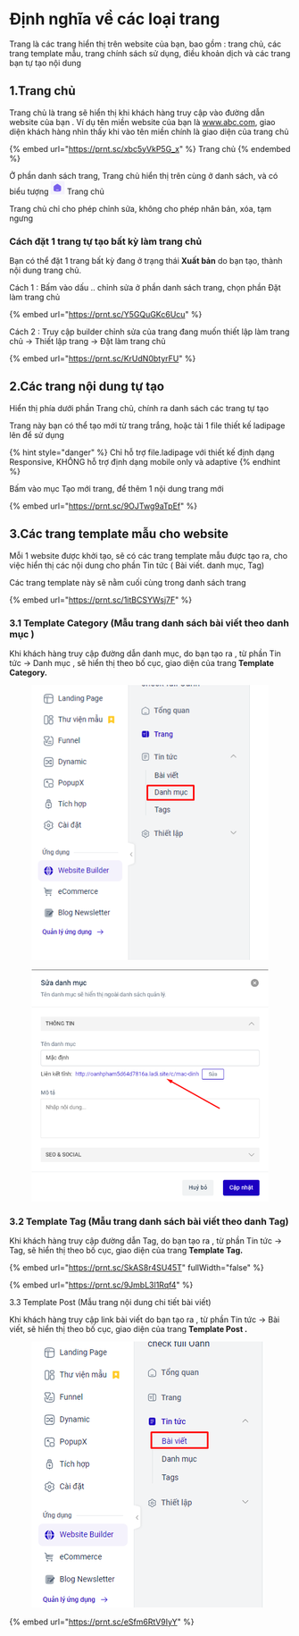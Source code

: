 # Định nghĩa về các loại trang

Trang là các trang hiển thị trên website của bạn, bao gồm : trang chủ, các trang template mẫu, trang chính sách sử dụng, điều khoản dịch và các trang bạn tự tạo nội dung

## 1.Trang chủ

Trang chủ là trang sẽ hiển thị khi khách hàng truy cập vào đường dẫn website của bạn . Ví dụ tên miền website của bạn là www.abc.com, giao diện khách hàng nhìn thấy khi vào tên miền  chính là giao diện của trang chủ

{% embed url="https://prnt.sc/xbc5yVkP5G_x" %}
Trang chủ&#x20;
{% endembed %}

Ở phần danh sách trang, Trang chủ hiển thị trên cùng ở danh sách, và có biểu tượng ![](<../../../.gitbook/assets/image (1093).png>)  Trang chủ&#x20;

Trang chủ chỉ cho phép chỉnh sửa, không cho phép nhân bản, xóa, tạm ngưng

### Cách đặt 1 trang tự tạo bất kỳ làm trang chủ

Bạn có thể đặt 1 trang bất kỳ đang ở trạng thái **Xuất bản** do bạn tạo, thành nội dung trang chủ.&#x20;

Cách 1 : Bấm vào dấu .. chỉnh sửa ở phần danh sách trang, chọn phần Đặt làm trang chủ&#x20;

{% embed url="https://prnt.sc/Y5GQuGKc6Ucu" %}

Cách 2 : Truy cập builder chỉnh sửa của trang đang muốn thiết lập làm trang chủ -> Thiết lập trang -> Đặt làm trang chủ&#x20;

{% embed url="https://prnt.sc/KrUdN0btyrFU" %}

## 2.Các trang nội dung tự tạo&#x20;

Hiển thị phía dưới phần Trang chủ, chính ra danh sách các trang tự tạo&#x20;

Trang này bạn có thể tạo mới từ trang trắng, hoặc tải 1 file thiết kế ladipage lên để sử dụng&#x20;

{% hint style="danger" %}
Chỉ hỗ trợ file.ladipage với thiết kế định dạng Responsive, KHÔNG hỗ trợ định dạng mobile only và adaptive
{% endhint %}

Bấm vào mục Tạo mới trang, để thêm 1 nội dung trang mới&#x20;

{% embed url="https://prnt.sc/9OJTwg9aTpEf" %}

## 3.Các trang template mẫu cho website&#x20;

Mỗi 1 website được khởi tạo, sẽ có các trang template mẫu được tạo ra, cho việc hiển thị các nội dung cho phần Tin tức ( Bài viết. danh mục, Tag)

Các trang template này sẽ nằm cuối cùng trong danh sách trang&#x20;

{% embed url="https://prnt.sc/1itBCSYWsj7F" %}

### 3.1 Template Category  (Mẫu trang danh sách bài viết theo danh mục )

Khi khách hàng truy cập đường dẫn danh mục, do bạn tạo ra , từ  phần Tin tức -> Danh mục , sẽ hiển thị theo bố cục, giao diện của  trang **Template Category.**&#x20;

<figure><img src="../../../.gitbook/assets/image (1095).png" alt=""><figcaption></figcaption></figure>

<figure><img src="../../../.gitbook/assets/image (1100).png" alt=""><figcaption></figcaption></figure>

### 3.2 Template Tag (Mẫu trang danh sách bài viết theo danh Tag)

Khi khách hàng truy cập đường dẫn Tag, do bạn tạo ra , từ  phần Tin tức -> Tag, sẽ hiển thị theo bố cục, giao diện  của trang **Template Tag.**

{% embed url="https://prnt.sc/SkAS8r4SU45T" fullWidth="false" %}

{% embed url="https://prnt.sc/9JmbL3l1Rqf4" %}

3.3 Template Post (Mẫu trang nội dung chi tiết bài viết)

Khi khách hàng truy cập link bài viết  do bạn tạo ra , từ phần Tin tức -> Bài viết, sẽ hiển thị theo bố cục, giao diện của trang **Template Post .**

<figure><img src="../../../.gitbook/assets/image (1099).png" alt=""><figcaption></figcaption></figure>

{% embed url="https://prnt.sc/eSfm6RtV9IyY" %}

